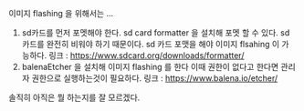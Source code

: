 이미지 flashing 을 위해서는 ...

1. sd카드를 먼저 포멧해야 한다. sd card formatter 을 설치해 포멧 할 수 있다. 
sd 카드를 완전히 비워야 하기 때문이다. sd 카드 포맷을 해야 이미지 flsahing 이 가능하다. 
링크 : https://www.sdcard.org/downloads/formatter/
2. balenaEtcher 을 설치해 이미지 flashing 를 한다 이때 권한이 없다고 한다면 관리자 권한으로 실행하는것이 필요하다.
링크 : https://www.balena.io/etcher/

솔직히 아직은 뭘 하는지를 잘 모르겠다.

